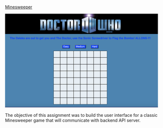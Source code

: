 [Minesweeper](https://minesweeper-mandywade.netlify.app/)

![Getting Started](Minesweeper.png)

The objective of this assignment was to build the user interface for a classic Minesweeper game that will communicate with backend API server.
